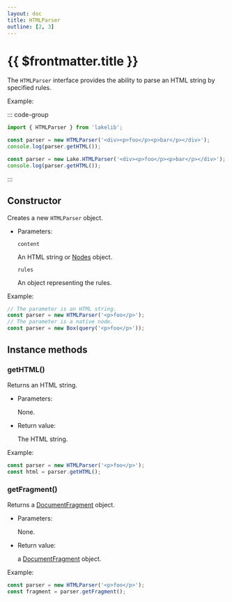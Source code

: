 ```yaml
---
layout: doc
title: HTMLParser
outline: [2, 3]
---
```


# {{ $frontmatter.title }}

The `HTMLParser` interface provides the ability to parse an HTML string by specified rules.

Example:

::: code-group

```js [npm]
import { HTMLParser } from 'lakelib';

const parser = new HTMLParser('<div><p>foo</p><p>bar</p></div>');
console.log(parser.getHTML());
```

```js [CDN]
const parser = new Lake.HTMLParser('<div><p>foo</p><p>bar</p></div>');
console.log(parser.getHTML());
```

:::


## Constructor

Creates a new `HTMLParser` object.

* Parameters:

  `content`

  An HTML string or [Nodes](/reference/nodes.md) object.

  `rules` <Badge type="info" text="Optional" />

  An object representing the rules.

Example:

```js
// The parameter is an HTML string.
const parser = new HTMLParser('<p>foo</p>');
// The parameter is a native node.
const parser = new Box(query('<p>foo</p>'));
```


## Instance methods

### getHTML()

Returns an HTML string.

* Parameters:

  None.

* Return value:

  The HTML string.

Example:

```js
const parser = new HTMLParser('<p>foo</p>');
const html = parser.getHTML();
```


### getFragment()

Returns a [DocumentFragment](https://developer.mozilla.org/en-US/docs/Web/API/DocumentFragment) object.

* Parameters:

  None.

* Return value:

  a [DocumentFragment](https://developer.mozilla.org/en-US/docs/Web/API/DocumentFragment) object.

Example:

```js
const parser = new HTMLParser('<p>foo</p>');
const fragment = parser.getFragment();
```
